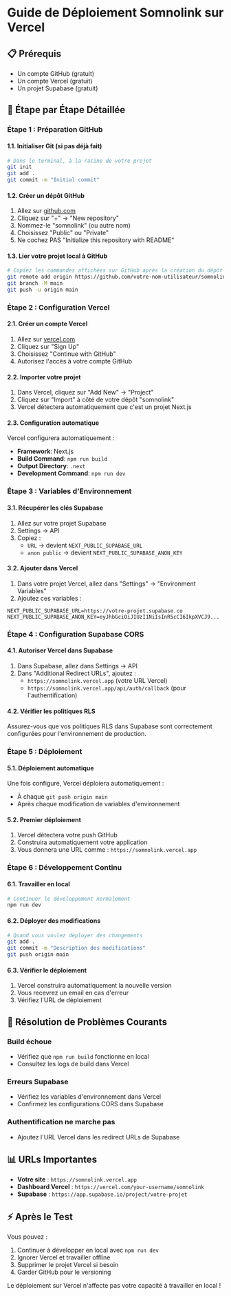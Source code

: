 # Guide de Déploiement Somnolink sur Vercel

## 📋 Prérequis
- Un compte GitHub (gratuit)
- Un compte Vercel (gratuit)
- Un projet Supabase (gratuit)

## 🚀 Étape par Étape Détaillée

### Étape 1 : Préparation GitHub

#### 1.1. Initialiser Git (si pas déjà fait)
```bash
# Dans le terminal, à la racine de votre projet
git init
git add .
git commit -m "Initial commit"
```

#### 1.2. Créer un dépôt GitHub
1. Allez sur [github.com](https://github.com)
2. Cliquez sur "+" → "New repository"
3. Nommez-le "somnolink" (ou autre nom)
4. Choisissez "Public" ou "Private"
5. Ne cochez PAS "Initialize this repository with README"

#### 1.3. Lier votre projet local à GitHub
```bash
# Copiez les commandes affichées sur GitHub après la création du dépôt
git remote add origin https://github.com/votre-nom-utilisateur/somnolink.git
git branch -M main
git push -u origin main
```

### Étape 2 : Configuration Vercel

#### 2.1. Créer un compte Vercel
1. Allez sur [vercel.com](https://vercel.com)
2. Cliquez sur "Sign Up"
3. Choisissez "Continue with GitHub"
4. Autorisez l'accès à votre compte GitHub

#### 2.2. Importer votre projet
1. Dans Vercel, cliquez sur "Add New" → "Project"
2. Cliquez sur "Import" à côté de votre dépôt "somnolink"
3. Vercel détectera automatiquement que c'est un projet Next.js

#### 2.3. Configuration automatique
Vercel configurera automatiquement :
- **Framework**: Next.js
- **Build Command**: `npm run build`
- **Output Directory**: `.next`
- **Development Command**: `npm run dev`

### Étape 3 : Variables d'Environnement

#### 3.1. Récupérer les clés Supabase
1. Allez sur votre projet Supabase
2. Settings → API
3. Copiez :
   - `URL` → devient `NEXT_PUBLIC_SUPABASE_URL`
   - `anon public` → devient `NEXT_PUBLIC_SUPABASE_ANON_KEY`

#### 3.2. Ajouter dans Vercel
1. Dans votre projet Vercel, allez dans "Settings" → "Environment Variables"
2. Ajoutez ces variables :

```
NEXT_PUBLIC_SUPABASE_URL=https://votre-projet.supabase.co
NEXT_PUBLIC_SUPABASE_ANON_KEY=eyJhbGciOiJIUzI1NiIsInR5cCI6IkpXVCJ9...
```

### Étape 4 : Configuration Supabase CORS

#### 4.1. Autoriser Vercel dans Supabase
1. Dans Supabase, allez dans Settings → API
2. Dans "Additional Redirect URLs", ajoutez :
   - `https://somnolink.vercel.app` (votre URL Vercel)
   - `https://somnolink.vercel.app/api/auth/callback` (pour l'authentification)

#### 4.2. Vérifier les politiques RLS
Assurez-vous que vos politiques RLS dans Supabase sont correctement configurées pour l'environnement de production.

### Étape 5 : Déploiement

#### 5.1. Déploiement automatique
Une fois configuré, Vercel déploiera automatiquement :
- À chaque `git push origin main`
- Après chaque modification de variables d'environnement

#### 5.2. Premier déploiement
1. Vercel détectera votre push GitHub
2. Construira automatiquement votre application
3. Vous donnera une URL comme : `https://somnolink.vercel.app`

### Étape 6 : Développement Continu

#### 6.1. Travailler en local
```bash
# Continuer le développement normalement
npm run dev
```

#### 6.2. Déployer des modifications
```bash
# Quand vous voulez déployer des changements
git add .
git commit -m "Description des modifications"
git push origin main
```

#### 6.3. Vérifier le déploiement
1. Vercel construira automatiquement la nouvelle version
2. Vous recevrez un email en cas d'erreur
3. Vérifiez l'URL de déploiement

## 🔧 Résolution de Problèmes Courants

### Build échoue
- Vérifiez que `npm run build` fonctionne en local
- Consultez les logs de build dans Vercel

### Erreurs Supabase
- Vérifiez les variables d'environnement dans Vercel
- Confirmez les configurations CORS dans Supabase

### Authentification ne marche pas
- Ajoutez l'URL Vercel dans les redirect URLs de Supabase

## 📊 URLs Importantes
- **Votre site** : `https://somnolink.vercel.app`
- **Dashboard Vercel** : `https://vercel.com/your-username/somnolink`
- **Supabase** : `https://app.supabase.io/project/votre-projet`

## ⚡ Après le Test
Vous pouvez :
1. Continuer à développer en local avec `npm run dev`
2. Ignorer Vercel et travailler offline
3. Supprimer le projet Vercel si besoin
4. Garder GitHub pour le versioning

Le déploiement sur Vercel n'affecte pas votre capacité à travailler en local !